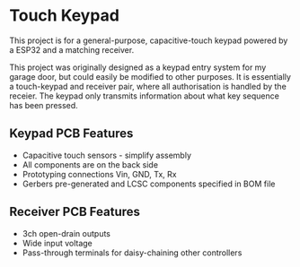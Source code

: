 # Touch Keypad

This project is for a general-purpose, capacitive-touch keypad powered by a ESP32 and a matching receiver.

This project was originally designed as a keypad entry system for my garage door, but could easily be modified to other purposes. It is essentially a touch-keypad and receiver pair, where all authorisation is handled by the receier. The keypad only transmits information about what key sequence has been pressed.



## Keypad PCB Features

- Capacitive touch sensors - simplify assembly
- All components are on the back side
- Prototyping connections Vin, GND, Tx, Rx
- Gerbers pre-generated and LCSC components specified in BOM file


## Receiver PCB Features

- 3ch open-drain outputs
- Wide input voltage
- Pass-through terminals for daisy-chaining other controllers